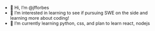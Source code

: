 - 👋 Hi, I’m @jfforbes
- 👀 I’m interested in learning to see if pursuing SWE on the side and learning more about coding!
- 🌱 I’m currently learning python, css, and plan to learn react, nodejs

<!---
jfforbes/jfforbes is a ✨ special ✨ repository because its `README.md` (this file) appears on your GitHub profile.
You can click the Preview link to take a look at your changes.
--->
